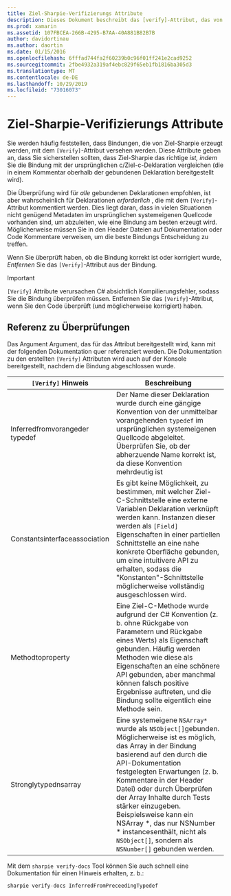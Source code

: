 ```yaml
---
title: Ziel-Sharpie-Verifizierungs Attribute
description: Dieses Dokument beschreibt das [verify]-Attribut, das von Target Sharpie generiert wurde. Mit dem [verify]-Attribut werden Entwickler hervorgehoben, wo die Ausgabe des Ziel sharlers manuell überprüft werden sollte.
ms.prod: xamarin
ms.assetid: 107FBCEA-266B-4295-B7AA-40A881B82B7B
author: davidortinau
ms.author: daortin
ms.date: 01/15/2016
ms.openlocfilehash: 6fffad744fa2f60239b0c96f01ff241e2cad9252
ms.sourcegitcommit: 2fbe4932a319af4ebc829f65eb1fb1816ba305d3
ms.translationtype: MT
ms.contentlocale: de-DE
ms.lasthandoff: 10/29/2019
ms.locfileid: "73016073"
---
```

# <a name="objective-sharpie-verify-attributes"></a>Ziel-Sharpie-Verifizierungs Attribute

Sie werden häufig feststellen, dass Bindungen, die von Ziel-Sharpie erzeugt werden, mit dem `[Verify]`-Attribut versehen werden. Diese Attribute geben an, dass Sie sicherstellen sollten, dass Ziel-Sharpie das richtige _ist, indem_ Sie die Bindung mit der ursprünglichen c/Ziel-c-Deklaration vergleichen (die in einem Kommentar oberhalb der gebundenen Deklaration bereitgestellt wird).

Die Überprüfung wird für _alle_ gebundenen Deklarationen empfohlen, ist aber wahrscheinlich für Deklarationen _erforderlich_ , die mit dem `[Verify]`-Attribut kommentiert werden. Dies liegt daran, dass in vielen Situationen nicht genügend Metadaten im ursprünglichen systemeigenen Quellcode vorhanden sind, um abzuleiten, wie eine Bindung am besten erzeugt wird. Möglicherweise müssen Sie in den Header Dateien auf Dokumentation oder Code Kommentare verweisen, um die beste Bindungs Entscheidung zu treffen.

Wenn Sie überprüft haben, ob die Bindung korrekt ist oder korrigiert wurde, _Entfernen_ Sie das `[Verify]`-Attribut aus der Bindung.

> [!IMPORTANT]
> `[Verify]` Attribute verursachen C# absichtlich Kompilierungsfehler, sodass Sie die Bindung überprüfen müssen. Entfernen Sie das `[Verify]`-Attribut, wenn Sie den Code überprüft (und möglicherweise korrigiert) haben.

## <a name="verify-hints-reference"></a>Referenz zu Überprüfungen

Das Argument Argument, das für das Attribut bereitgestellt wird, kann mit der folgenden Dokumentation quer referenziert werden. Die Dokumentation zu den erstellten `[Verify]` Attributen wird auch auf der Konsole bereitgestellt, nachdem die Bindung abgeschlossen wurde.

|`[Verify]` Hinweis|Beschreibung|
|---|---|
|Inferredfromvorangeder typedef|Der Name dieser Deklaration wurde durch eine gängige Konvention von der unmittelbar vorangehenden `typedef` im ursprünglichen systemeigenen Quellcode abgeleitet. Überprüfen Sie, ob der abherzuende Name korrekt ist, da diese Konvention mehrdeutig ist|
|Constantsinterfaceassociation|Es gibt keine Möglichkeit, zu bestimmen, mit welcher Ziel-C-Schnittstelle eine externe Variablen Deklaration verknüpft werden kann. Instanzen dieser werden als `[Field]` Eigenschaften in einer partiellen Schnittstelle an eine nahe konkrete Oberfläche gebunden, um eine intuitivere API zu erhalten, sodass die "Konstanten"-Schnittstelle möglicherweise vollständig ausgeschlossen wird.|
|Methodtoproperty|Eine Ziel-C-Methode wurde aufgrund der C# Konvention (z. b. ohne Rückgabe von Parametern und Rückgabe eines Werts) als Eigenschaft gebunden. Häufig werden Methoden wie diese als Eigenschaften an eine schönere API gebunden, aber manchmal können falsch positive Ergebnisse auftreten, und die Bindung sollte eigentlich eine Methode sein.|
|Stronglytypednsarray|Eine systemeigene `NSArray*` wurde als `NSObject[]`gebunden. Möglicherweise ist es möglich, das Array in der Bindung basierend auf den durch die API-Dokumentation festgelegten Erwartungen (z. b. Kommentare in der Header Datei) oder durch Überprüfen der Array Inhalte durch Tests stärker einzugeben. Beispielsweise kann ein NSArray *, das nur NSNumber * instancesenthält, nicht als `NSObject[]`, sondern als `NSNumber[]` gebunden werden.|

Mit dem `sharpie verify-docs` Tool können Sie auch schnell eine Dokumentation für einen Hinweis erhalten, z. b.:

```csharp
sharpie verify-docs InferredFromPreceedingTypedef
```
